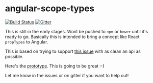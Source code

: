 # angular-scope-types

[![Build Status](https://img.shields.io/travis/alianza-dev/angular-scope-types.svg?style=flat-square)](https://travis-ci.org/alianza-dev/angular-scope-types)
[![Gitter](https://badges.gitter.im/Join%20Chat.svg)](https://gitter.im/alianza-dev/angular-scope-types?utm_source=badge&utm_medium=badge&utm_campaign=pr-badge&utm_content=badge)

This is still in the early stages. Wont be pushed to `npm` or `bower` until it's ready to go. Basically this is intended
to bring a concept like React `propTypes` to Angular.

This is based on trying to support [this issue](https://github.com/angular/angular.js/issues/11657) with as clean an api
as possible.

Here's the [prototype](http://jsbin.com/vimude/edit?html,js,console,output). This is going to be great :-)

Let me know in the issues or on gitter if you want to help out!
